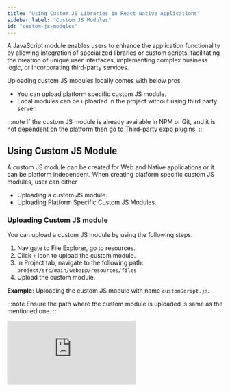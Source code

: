 ```yaml
---
title: "Using Custom JS Libraries in React Native Applications"
sidebar_label: "Custom JS Modules"
id: "custom-js-modules"
---
```


A JavaScript module enables users to enhance the application functionality by allowing integration of specialized libraries or custom scripts, facilitating the creation of unique user interfaces, implementing complex business logic, or incorporating third-party services.

Uploading custom JS modules locally comes with below pros.

- You can upload platform specific custom JS module.
- Local modules can be uploaded in the project without using third party server. 

:::note
If the custom JS module is already available in NPM or Git, and it is not dependent on the platform then go to [Third-party expo plugins](/learn/react-native/third-party-expo-plugins/).
:::

## Using Custom JS Module

A custom JS module can be created for Web and Native applications or it can be platform independent. When creating platform specific custom JS modules, user can either

- Uploading a custom JS module.
- Uploading Platform Specific Custom JS Modules.

### Uploading Custom JS module

You can upload a custom JS module by using the following steps. 

1. Navigate to File Explorer, go to resources.
2. Click `+` icon to upload the custom module.
3. In Project tab, navigate to the following path: `project/src/main/webapp/resources/files`
4. Upload the custom module.

**Example**: Uploading the custom JS module with name `customScript.js`.

:::note
Ensure the path where the custom module is uploaded is same as the mentioned one.
:::


<div style={{ position: "relative", paddingBottom: "56.25%" }}>
  <iframe
    style={{
      width: "100%",
      height: "100%",
      position: "absolute",
      left: 0,
      top: 0
    }}
    src="https://embed.app.guidde.com/playbooks/tXtEv6RDtJhz4dsgKDY8JE"
    title="Guide to upload custom js module "
    frameBorder={0}
    referrerPolicy="unsafe-url"
    allowFullScreen="true"
    allow="clipboard-write"
    sandbox="allow-popups allow-popups-to-escape-sandbox allow-scripts allow-forms allow-same-origin allow-presentation"
  />
</div>

### Importing Custom JS Module

Once uploaded, import the custom JS module using the following steps.

- In an application, go to **app.js** file.
- Import the platform specific custom JS file using the below command.

`require('./assets/resources/files/customScript.js');`

![](/learn/assets/importing-single-custom-module.png)

### Uploading Platform Specific Custom JS Modules

A custom JS module can be created and uploaded separately for Web and Native platforms.

#### Why to Upload Platform Specific JS Module

- Web Logic uses browser-based APIs like document, window, or DOM methods, which are not available in the React Native environment.
- Native Logic relies on React Native-specific features like NativeModules, or StyleSheet, which are not applicable for Web applications.
- Keeping platform-specific logic separate ensures the application loads only the relevant code for the target environment. This improves application performance.

### How to Upload Platform Specific JS Modules

You can upload an alternative custom JS module for Web to successfully run the Web preview in cases where the Native libraries might cause Web preview failure. To upload two custom JS module files for Web and Native platforms follow the below steps.

1. Go to File Explorer and click **'+'** to add resources.
2. In Import Resource dialog, click **Upload Files** to upload the custom JavaScript library.
3. To upload platform specific files,
   1. **For Web:** Upload **customScript.web.js** library that has the web logic.
   2. **For Native:** Upload **customScript.native.js** library that has the native logic.

<div style={{ position: "relative", paddingBottom: "56.25%" }}>
  <iframe
    style={{
      width: "100%",
      height: "100%",
      position: "absolute",
      left: 0,
      top: 0
    }}
    src="https://embed.app.guidde.com/playbooks/6qB7zewc5dDDBh7aKuB49z"
    title="Upload custom js module (platform specific)"
    frameBorder={0}
    referrerPolicy="unsafe-url"
    allowFullScreen="true"
    allow="clipboard-write"
    sandbox="allow-popups allow-popups-to-escape-sandbox allow-scripts allow-forms allow-same-origin allow-presentation"
  />
</div>

## How to Import in Application

Two files, **customScript.web.js** for web and **customScript.native.js** for React Native, are uploaded to the application's resources folder. To use custom JS files in any application, import them using the following code in the **app.js** file.

Studio automatically picks up the platform specific custom JS file to be used in the application.


```JavaScript
require('./assets/resources/files/customScript');
```

![Importing Custom JS File](/learn/assets/importing-custom-js-file.png)


:::note
While importing platform sepcific JS module, ensure not to use file extension `.js` in the `require` statement as shown above.
:::

### Use Case

For instance, where you need to create an alternative Web custom JS module for Native JS module, go to [PDF Preview](/learn/react-native/pdf-preview-and-download/). With this document, you can create platform specific custom JS modules for PDF preview.

